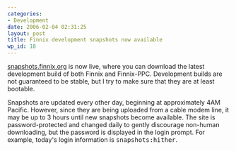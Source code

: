 ```yaml
---
categories:
- Development
date: 2006-02-04 02:31:25
layout: post
title: Finnix development snapshots now available
wp_id: 18
---
```

[snapshots.finnix.org](https://snapshots.finnix.org/) is now live, where you can download the latest development build of both Finnix and Finnix-PPC. Development builds are not guaranteed to be stable, but I try to make sure that they are at least bootable.

Snapshots are updated every other day, beginning at approximately 4AM Pacific. However, since they are being uploaded from a cable modem line, it may be up to 3 hours until new snapshots become available. The site is password-protected and changed daily to gently discourage non-human downloading, but the password is displayed in the login prompt. For example, today's login information is <tt>snapshots:hither</tt>.

